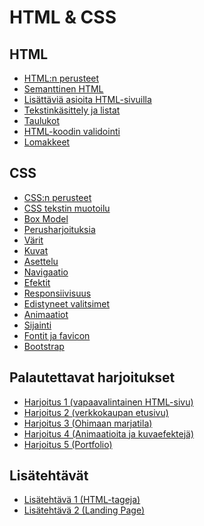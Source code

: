 # HTML & CSS

## HTML

- [ HTML:n perusteet ](./htmlperusteet/index.md)<base target="_blank">
- [ Semanttinen HTML ](./semanttinen/index.md)<base target="_blank">
- [ Lisättäviä asioita HTML-sivuilla](./lisattavat/index.md)<base target="_blank">
- [ Tekstinkäsittely ja listat ](./tekstinkasittely/index.md)<base target="_blank">
- [ Taulukot ](./taulukot/index.md)<base target="_blank">
- [ HTML-koodin validointi ](./validointi/index.md)<base target="_blank">
- [ Lomakkeet ](./lomakkeet/index.md)<base target="_blank">

## CSS

- [CSS:n perusteet](./cssperusteet/index.md)<base target="_blank">
- [CSS tekstin muotoilu](./perusmuotoilua/index.md)<base target="_blank">
- [Box Model](./boxmodel/index.md)<base target="_blank">
- [Perusharjoituksia](./valintaharjoitukset/index.md)<base target="_blank">
- [Värit](./varit/index.md)<base target="_blank">
- [Kuvat](./kuvat/index.md)<base target="_blank">
- [Asettelu](./asettelu/index.md)<base target="_blank">
- [Navigaatio](./navigointi/index.md)<base target="_blank">
- [Efektit](./efektit/index.md)<base target="_blank">
- [Responsiivisuus](./responsiivisuus/index.md)<base target="_blank">
- [Edistyneet valitsimet](./edistyneetselektorit/index.md)<base target="_blank">
- [Animaatiot](./animaatiot/index.md)<base target="_blank">
- [Sijainti](./positio/index.md)<base target="_blank">
- [Fontit ja favicon](./fontitfavicon/index.md)<base target="_blank">
- [Bootstrap](./bootstrap/index.md)<base target="_blank">

## Palautettavat harjoitukset

- [Harjoitus 1 (vapaavalintainen HTML-sivu)](./htmlharjoitus1/index.md)<base target="_blank">
- [Harjoitus 2 (verkkokaupan etusivu)](./harjoitus2/index.md)<base target="_blank">
- [Harjoitus 3 (Ohimaan marjatila)](./harjoitus3/index.md)<base target="_blank">
- [Harjoitus 4 (Animaatioita ja kuvaefektejä)](./harjoitus4/index.md)<base target="_blank">
- [Harjoitus 5 (Portfolio)](./harjoitus5/index.md)<base target="_blank">

## Lisätehtävät

- [Lisätehtävä 1 (HTML-tageja)](./lisatehtava1/)<base target="_blank">
- [Lisätehtävä 2 (Landing Page)](./lisatehtava2/index.md)<base target="_blank">